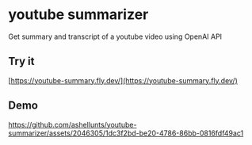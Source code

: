 # youtube summarizer

Get summary and transcript of a youtube video using OpenAI API

## Try it
[https://youtube-summary.fly.dev/](https://youtube-summary.fly.dev/)

## Demo
https://github.com/ashellunts/youtube-summarizer/assets/2046305/1dc3f2bd-be20-4786-86bb-0816fdf49ac1

